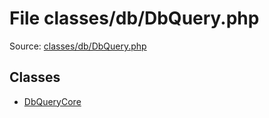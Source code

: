 File classes/db/DbQuery.php
=========

Source: [classes/db/DbQuery.php](https://github.com/PrestaShop/PrestaShop/blob/1.6.0.8/classes/db/DbQuery.php)


Classes
-------

* [DbQueryCore](class.DbQueryCore.md)

